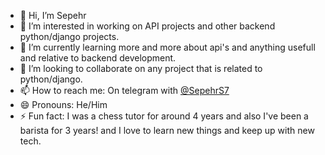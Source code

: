 - 👋 Hi, I’m Sepehr
- 👀 I’m interested in working on API projects and other backend python/django projects.
- 🌱 I’m currently learning more and more about api's and anything usefull and relative to backend development.
- 💞️ I’m looking to collaborate on any project that is related to python/django.
- 📫 How to reach me: On telegram with [@SepehrS7](https://t.me/SepehrS7)
- 😄 Pronouns: He/Him
- ⚡ Fun fact: I was a chess tutor for around 4 years and also I've been a barista for 3 years! and I love to learn new things and keep up with new tech.

<!---
SepDev7/SepDev7 is a ✨ special ✨ repository because its `README.md` (this file) appears on your GitHub profile.
You can click the Preview link to take a look at your changes.
--->
